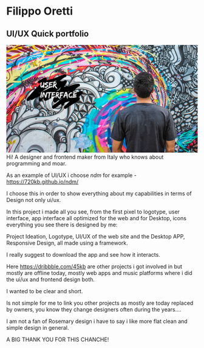 # Filippo Oretti
## UI/UX Quick portfolio
<img src="https://github.com/45kb/hello-google/blob/main/1398884-fbd93f542ee04e82bb22dc252ba01329%20(1).png?raw=true"/>
Hi!
A designer and frontend maker from Italy who knows about programming and moar.

As an example of UI/UX i choose *ndm* for example - https://720kb.github.io/ndm/

I choose this in order to show everything about my capabilities in terms of Design not only ui/ux.

In this project i made all you see, from the first pixel to logotype, user interface, app interface all optimized for the web and for Desktop, icons everything you see there is designed by me:

Project Ideation,
Logotype,
UI/UX of the web site and the Desktop APP,
Responsive Design, all made using a framework.

I really suggest to download the app and see how it interacts.

Here https://dribbble.com/45kb are other projects i got involved in but mostly are offline today, mostly web apps and music platforms where i did the ui/ux and frontend design both.

I wanted to be clear and short.

Is not simple for me to link you other projects as mostly are today replaced by owners, you know they change designers often during the years....

I am not a fan of Rosemary design i have to say i like more flat clean and simple design in general.

A BIG THANK YOU FOR THIS CHANCHE!


